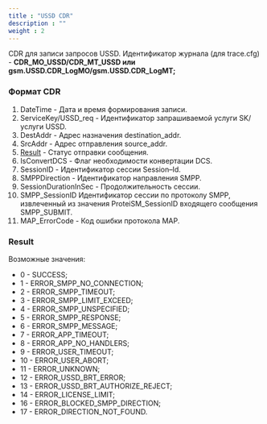 ```yaml
---
title : "USSD CDR"
description : ""
weight : 2
---
```


CDR для записи запросов USSD.
Идентификатор журнала (для trace.cfg) - **CDR_MO_USSD/CDR_MT_USSD или gsm.USSD.CDR_LogMO/gsm.USSD.CDR_LogMT;**

### Формат CDR

1. DateTime - Дата и время формирования записи.
2. ServiceKey/USSD_req - Идентификатор запрашиваемой услуги SK/услуги USSD.
3. DestAddr - Адрес назначения destination_addr.
4. SrcAddr - Адрес отправления source_addr.
5. [Result](#result) - Статус отправки сообщения.
6. IsConvertDCS - Флаг необходимости конвертации DCS.
7. SessionID - Идентификатор сессии Session–Id.
8. SMPPDirection - Идентификатор направления SMPP.
9. SessionDurationInSec - Продолжительность сессии.
10. SMPP_SessionID Идентификатор сессии по протоколу SMPP, извлеченный из значения ProteiSM_SessionID входящего сообщения SMPP_SUBMIT.
11. MAP_ErrorCode - Код ошибки протокола MAP.

### <a name="result">Result</a>
Возможные значения:
* 0 - SUCCESS;
* 1 - ERROR_SMPP_NO_CONNECTION;
* 2 - ERROR_SMPP_TIMEOUT;
* 3 - ERROR_SMPP_LIMIT_EXCEED;
* 4 - ERROR_SMPP_UNSPECIFIED;
* 5 - ERROR_SMPP_RESPONSE;
* 6 - ERROR_SMPP_MESSAGE;
* 7 - ERROR_APP_TIMEOUT;
* 8 - ERROR_APP_NO_HANDLERS;
* 9 - ERROR_USER_TIMEOUT;
* 10 - ERROR_USER_ABORT;
* 11 - ERROR_UNKNOWN;
* 12 - ERROR_USSD_BRT_ERROR;
* 13 - ERROR_USSD_BRT_AUTHORIZE_REJECT;
* 14 - ERROR_LICENSE_LIMIT;
* 16 - ERROR_BLOCKED_SMPP_DIRECTION;
* 17 - ERROR_DIRECTION_NOT_FOUND.
